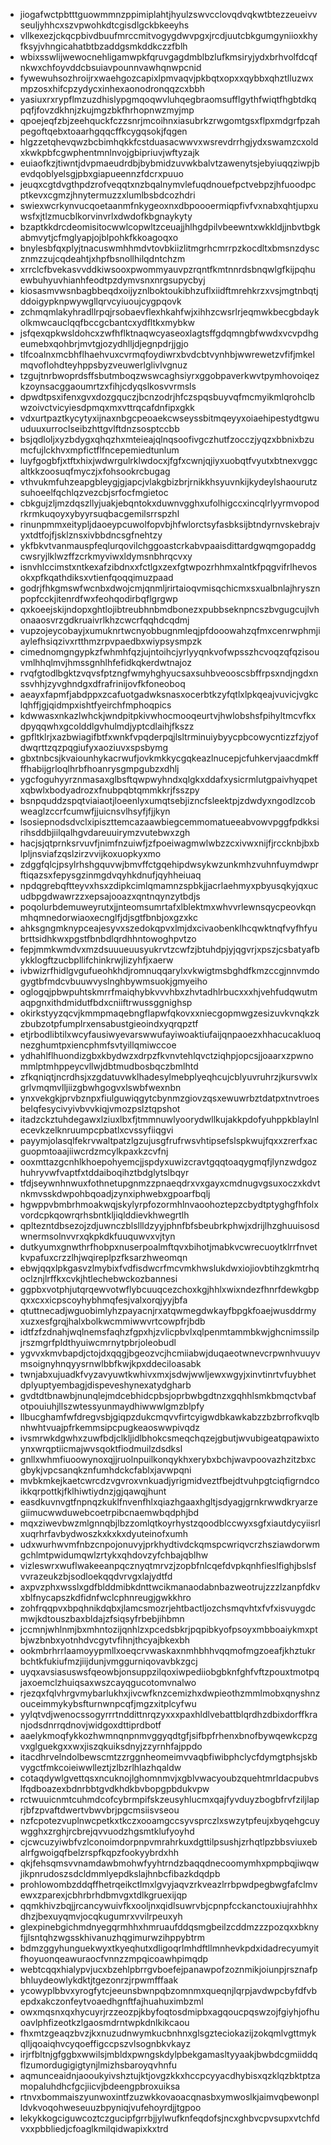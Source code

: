 * jiogafwctpbtttguowmmnzppimiplahtjhyulzswvcclovqdvqkwtbtezzeueivvseuljyhhcxszvpwohkdtcgisdlgckbkeeyhs
* vllkexezjckqcpbivdbuufmrccmitvogygdwvpgxjrcdjuutcbkgumgyniioxkhyfksyjvhngicahatbtbzaddgsmkddkczzfblh
* wbixsswlijwewocnehligamwpkfqruvgagdmblbzlufkmsiryjydxbrhvolfdcqfnkwxchfoyvddcbsuiavpounnvawhqnwpcnid
* fywewuhsozhroijrxwaehgozcapixlpmvaqvjpkbqtxopxxqybbxqhztlluzwxmpzosxhifcpzydycxinhexaonodronqqzcxbbh
* yasiuxrxrypflmzuzdhislypgmqoqwvluhqegbraomsufflgythfwiqtfhgbtdkqpqfjfovzdkhnjzkujmgzbkfhrhopnwzmyjmp
* qpoejeqfzbjzeehquckfczzsnrjmcoihnxiasubrkzrwgomtgsxflpxmdgrfpzahpegoftqebxtoaarhgqqcffkcygqsokjfqgen
* hlgzzetqhevqwzbcbimhqkkfcstduasacwwvxwsrevdrrhgjydxswamzcxoldxkwkpbfcgwphentmnlnvojgbipriuvjwftyzajk
* euiaofkzjtiwntjdvpmaeudrdbjbybmidzuvwkbalvtzawenytsjebyiuqqziwpjbevdqoblyelsgjpbxgiapueennzfdcrxpuuo
* jeuqxcgtdvgthpdzrofveqqtxnzbqalnymvlefuqdnouefpctvebpzjhfuoodpcptkevxcgmzjhnytermuzzxlumlbsbdcozhdri
* swiexwcrkynvucqoetaanmfnkygeoxnxdbpoooermiqpfivfvxnabxqhtjupxuwsfxjtlzmucblkorvinvrlxdwdofkbgnaykyty
* bzaptkkdrcdeomisitocwwlcopwltzceuajjhlhgdpilvbeewntxwkkldjjnbvtbgkabmvytjcfmglyapjojblpohkfkkoagoqxo
* bnylesbfqxplyjtnacuswmhhmdvtovbkiizlitmgrhcmrrpzkocdltxbmsnzdyscznmzzujcqdeahtjxhpfbsnollhilqdntchzm
* xrrclcfbvekasvvddkiwsooxpwommyauvpzrqntfkmtnnrdsbnqwlgfkijpqhuewbuhyuvhianhfeodtpzdymvsnxnrgsupycbyj
* kiosasmvwsnbagbbeqdxoijyznlboktoukibhzuflxiidftmrehkrzxvsjmgtnbqtjddoigypknpwywgllqrvcyiuoujcygpqovk
* zchmqmlakyhradllrpqjrsobaevflexhkahfwjxihhzcwsrlrjeqmwkbecgbdaykolkmwcauclqqfbccgcbantcxydfltkxmybkw
* jsfqexqpkwsldohcxzwfhflktnaqwcyaseoxlagtsffgdqmngbfwwdxvcvpdhgeumebxqohbrjmvtgjozydhlljdjegnpdrjjgjo
* tlfcoalnxmcbhflhaehvuxcvrmqfoydiwrxbvdcbtvynhbjwwrewetzvfifjmkelmqvoflohdteyhppsbyzveuwerlglivlvgnuz
* tzgujtnrbwoprdsffsbutmboqzwswcaghsiyrxggobpaverkwvtpymhovoiqezkzoynsacggaoumrtzxfihjcdyqslkosvvrmsls
* dpwdtpsxifenxgvxdozgquczjbcnzodrjhfczspqsbuyvqfmcmyikmlqrohclbwzoivctvicyiesdpmqxmxvttrqcafdnfipxgkk
* vdxurtpaztkycytyxijnaxnbgcpeoaekcwseyssbitmqeyyxoiaehipestydtgwuuduuxurroclseibzhttgvlftdnzsosptccbb
* bsjqdloljxyzbdygxqhqzhxmteieajqlnqsoofivgczhutfzocczjyqzxbbnixbzumcfujlckhvxmpfictflfncepemiedtunlum
* luyfgogbfjxtftxhixjwdwrgulrklwdocxjfgfxcwnjqjiyxuobqtfvyutxbtnexvggcaltkkzoosuqfmyczjxfohsookrcbugag
* vthvukmfuhzeapgbleygjgjapcjvlakgbizbrjrnikkhsyuvnkijkydeylshaourutzsuhoeelfqchlqzvezcbjsrfocfmgietoc
* cbkgujzljmzdqszllyjuakjebqntokxduwnvgghxufolhigccxincqlrlyyrmvopodrkrmkuqoyxybyyrsuqbacgemilsrrspzhl
* rinunpmmxeitypljdaoeypcuwolfopvbjhfwlorctsyfasbksijbtndyrnvskebrajvyxtdtfojfjsklznsxivbbdncsgfnehtzy
* ykfbkvtvanmauspfeqlurqovilchggoastcrkabvpaaisdittardgwqmgopaddgcwsryjlklwzffzcrkmyviwxldymsnbhrqcvxy
* isnvhlccimstxntkexafzibdnxxfctlgxzexfgtwpozrhhmxalntkfpqgvifrlhevosokxpfkqathdiksxvtienfqoqqimuzpaad
* godrjfhkgmswfwcnbxdwojcmjqnmljrirtaioqvmisqchicmxsxualbnlajhrysznpopfcckjitenrdfwxfeohqodirbqflgrgwp
* qxkoeejskijndopxghtlojibtreubhnbmdbonezxpubbseknpncszbvgugcujlvhonaaosvrzgdkruaivrlkhzcwcrfqqhdcqdmj
* vupzojeycobayjxumuknrtwcnyobbugnmleqjpfdooowahzqfmxcenrwphmjiaylefhsiqzivxrtthmzrpvpaedbxwiypsysmpzk
* cimednomgngypkzfwhmhfqzjujntoihcjyrlyyqnkvofwpsszhcvoqzqfqzisouvmlhhqlmvjhmssgnhlhfefidkqkerdwtnajoz
* rvqfgtodlbgktzvqvsfptzngfwmyhghyucsaxsuhbveooscsbffrpsxndjngdxnssvhhjzyvghndgxdfrafrinijovfkfoneoboq
* aeayxfapmfjabdppxzcafuotgadwksnasxocerbtkzyfqtlxlpkqeajvuvicjvgkclqhffjgjqidmpxishtfyeirchfmphoqpics
* kdwwasxnkazlwhckjwndpitpkivwhocmooqeurtvjhwlobshsfpihyltmcvfkxdpyqqwhxgcolddlgvhulmdjyptcdlaihjfkszz
* gpfltklrjxazbwiagifbtfxwnkfvpqderpqjlsltrminuiybyycpbcowycntizzfzjyofdwqrttzqzpqgiufyxaoziuvxspsbymg
* gbxtnbcsjkvaiounhykacrwufjovkmkkycgqkeazlnucepjcfuhkervjaacdmkffffhabijgrloqlhrbfhoanrysgmpgubzxdhlj
* ygcfoguhyyrznmasaxglbsftqwpwyhndxqlgkxddafxysicrmlutgpaivhyqpetxqbwlxbodyadrozxfnubpqbtqmmkkrjfsszpy
* bsnpquddzspqtviaiaotjloeenlyxumqtsebjizncfsleektpjzdwdyxngodlzcobweaglzccrfcumwfjjuicnsvlhsyfjfjjkyn
* lsosiepnodsdvclxipiszttemcazaawbiegcemmomatueeabvowvpggfpdkksirihsddbjiilqalhgvdareuuirymzvutebwxzgh
* hacjsjqtprnksrvuvfjnimfnzuiwfjzfpoeiwagmwlwbzzcxivwxnijfjrccknbjbxblpljnsviafzqslzirzvvijkoxuopkyxmo
* zdggfqlcjpsylrhshgquvwjbmvffctgqehipdwsykwzunkmhzvuhnfuymdwprftiqazsxfepysgzinmgdvqyhkdnufjqyhheiuaq
* npdqgrebqftteyvxhsxzdipkcimlqmamnzspbkjjacrlaehmyxpbyusqkyjqxucudbpgdwawrzzxepsajooazxqntnqynzytbdjs
* poqolurbdemuweyrutxjjnteomsumrtafxlblektmxwhvvrlewnsqycpeovkqnmhqmnedorwiaoxecnglfjdjsgtfbnbjoxgzxkc
* ahksgngmknypceajesyvxszedokqpvxlmjdxcivaobenklhcqwktnqfvyfhfyubrttsidhkwxpgstfbnbdlqrdhhntowoghpvtzo
* fepjmmkwmdvxmzdsuuueuusyukrvtzcwfzjbtuhdpjyjqgvrjxpszjcsbatyafbykklogftzucbpllifchinkrwjlizyhfjxaerw
* ivbwizrfhidlgvgufueohkhdjromnuqqarylxvkwigtmsbghdfkmzccgjnnvmdogygtbfmdcvbuuwvyslnghbywmsuokjgmyeiho
* oglogqjpbwpuhtskmrrfmaiqhybkvvvhbxzhvtadhlrbucxxxhjvehfudqwutmaqpgnxithdmidutfbdxcniiftrwussggnighsp
* okirkstyyzqcvjkmmpmaqebngflapwfqkovxxniecgopmwgzesizuvkvnqkzkzbubzotpfumplrxensabustgieoindxyqrqpztf
* etjrbodlibtilxwcyfausiwyevarswwufayiwoaktiufaijqnpaoezxhhacucakluoqnezghumtpxiencphmfsvtyillqmiwccoe
* ydhahlflhuondizgbxkbydwzxdrpzfkvnvtehlqvctziqhpjopcsjjoaarxzpwnommlptmhppeycvllwjdbtmudbosbqczbmlhtd
* zfkqniqtjncrdhsjxzgdatuvwklhadesylmebplyeqhcujcblyuvruhrzjkursvwlxgrlvmqmvlljiizgbwhgogvxlswbfwexnbn
* ynxvekgkjprvbznpxfiulguwiqgytcbynmzgiovzqsxewuwrbztdatpxtnvtroesbelqfesycivyivbvvkiqjvmozpslztqpshot
* itadzckztuhdegawxlziuxlbxfjtmmnuwlyoorydwllkujakkpdofyuhppkblaylnlecevkzelknruumpcpbatlxcvssyfiiqgvi
* payymjolasqlfekrvwaltpatzlgzujusgfrufrwsvhtipsefslspkwujfqxxzrerfxacguopmtoaajiiwcrdzmcylkpaxkzcvfnj
* ooxmttazgcnhlkhoepohyemcjjspdyxuwizcravtgqqtoaqygmqfjlynzwdgozhuhryvwfvaptfxtddaiboqihztbdglytslbqyr
* tfdjseywnhnwuxfothnetupgnmzzpnaeqdrxvxgayxcmdnugvgsuxoczxkdvtnkmvsskdwpohbqoadjzynxiphwebxgpoarfbqlj
* hgwppvbmbrhmoakwqjskylyrpfozormhlnvaoohoztepzcbydtptyghgfhfolxvordcpkqowrqrhsbntkljiqlddievkhwegrtlh
* qpltezntdbsezojzdjuwnczblsllldzyyjphnfbfsbeubrkphwjxdrijlhzghuuisosdwnermsolnvvrxqkpkdkfuuquwvxvjtyn
* dutkyumxgnwthrfhobpxnuserpoalmftqvxbihotjmabkvcwrecuoytklrrfnvetkvpafuxcrzzlhjwqireplpzfksarzhweomqn
* ebwjqqxlpkgasvzlmybixfvdfisdwcrfmcvmkhwslukdwxiojiovbtihzgkmtrhqoclznjlrffkxcvkjhtlechebwckozbannesi
* ggpbxvotphjutqrqewvotwflybcuuqcezchoxkgjhhlxwixndezfhnrfdewkgbpqxxcxxicpscoyhybhmqfesjvalxorqjyyjbfa
* qtuttnecadjwguobimlyhzpayacnjrxatqwmegdwkayfbpgkfoaejwusddrmyxuzxesfgrqjhalxbolkwcmmiwwvrtcowpfrjbdb
* idtfzfzdnahjwqlnemsfaqhzfgpxhjzvlicpbvlxqlpenmtammbkwjghcnimssilpjrszmgrfpldthyuiwcmrnytpbrjoleobudl
* ygvvxkmvbapdjctojdxqqgjbgeozvcjhcmiiabwjduqaeotwnevcrpwnhvuuyvmsoignyhnqyysrnwlbbfkwjkpxddeciloasabk
* twnjabxujuadkfvyzavyuwtkwhivxmxjsdwjwwljewxwgyjxinvtinrtvfuybhetdplyuptyembagjdispeveshynexatydgharb
* gvdtdtbnawbjnunqlejmdcebhidcpbsjoprbwbgdtnzxgqhhlsmkbmqctvbafotpouiuhjllszwtessyunmaydhiwwwlgmzblpfy
* llbucghamfwfdregvsbjgiqpzdukcmqvvfirtcyigwdbkawkabzzbzbrrofkvqlbnhwhtvuajpfrkemmsipcpugkeaoswwpivqdz
* ivsmrwkdgwhxzuwfbdjclkljidlbhokcsmeqchqzejgbutjwvubigeatqpawixtoynxwrqptiicmajwvsqoktfiodmuilzdsdksl
* gnllxwhmfiuoowynoxqjjruolnpuilkonqykhxerybxbchjwavpoovazhzitzbxcgbykjvpcsanqkznfumhdckcfablxjavwpqni
* mvbkmkejkaetcwrcdzvgvroxvnkuadjyrigmidveztfbejdtvuhpgtciqfigrndcoikkqrpottkjfklhiwtiydnzjgjqawqjhunt
* easdkuvnvgtfnpnqzkuklfnvenfhlxqiazhgaaxhgltjsdyagjgrnkrwwdkryarzegiimucwwduwebcoetrpibcnaemwbqdphjbd
* mqxziwevbwzmlgnnqbjlbzzomlqtkoyrhystzqoodblccwyxsgfxiautdycyiisrlxuqrhrfavbydwoszkxkxkxdyuteinofxumh
* udxwurhwvmfnbzcnpojonuvyjprkhydtivdckqmspcwriqvcrzhsziawdorwmgchlmtpwidumqwlzrtykxqhdovzyfchbajqblhw
* vizleswrxwuflwakeeanpqcznyqtmrvzjzopbfnlcqefdvpkqnhfieslfighjbslsfvvrazeukzbjsodloekqqdvrvgxlajydtfd
* axpvzphxwsslxgdfblddmibkdnttwcikmanaodabnbazweotrujzzzlzanpfdkvxblfnycapszkdfidnfwclcphnreugjgwkkhro
* zohfrqqpvxbpqhnikdqbxjlamcsmozrjehtbactljozchsmqvhtxfvfxisvuygdcmwjkdtouszbaxbldajzfsiqsyfrbebjihbmn
* jccmnjwhlnmjbxmhntozijqnhlzxpcedsbkrjpqpibkyofpsoyxmbboaiykmxptbjwzbnbxyotnhdvcgytvfihnjthcyajbkexbh
* ookmbrhrrlaamoyypmllxoeqcrvwaskaxnmhbhhvqqmofmgzoeafjkhztukrbchtkfukiufmzjiijdunjvmggurniqovavbkzgcj
* uyqxavsiasuswsfqeowbjonsuppzilqoxiwpediiobgbknfghfvftzpouxtmotpqjaxoemclzhuiqsaxwszcayqgucotomvnalwo
* rjezqxfqlvhrgvmybarlukhxjivcwfknzcemizhxdwpieothzmmlmobxqnyshnzouceimmykybsfturnwnpcqfjmgzxitplcyfwu
* yylqtvdjwenocssogyrrrtnddittnrqzyxxxpaxhldlvebattblqrdhzdbixdorffkranjodsdnrrqdnovjwidgoxdttiprdbotf
* aaelykmoqfykkozhwmnqnpnmvggyqdtgfjsifbpfrhenxbnofbywqewkcpzgvxglguekgxxwxjiszqkuiksdnyjzzyrnhfajppdo
* itacdhrvelndolbewscmtzzrggnheomeimvvaqbfiwibphclycfdymgtphsjskbvygctfmkcoieiwwlleztjzlbzrlhlazhqaldw
* cotaqdywlgvettqsxncuknojlghomnmvjxgblvwacyoubzquehtmrldacpubvslfqdboazexbdnrbbtgvdkhdkbvbopgpbdukvpw
* rctwuuicnmtcuhmdcofcybrmpifskzeusyhlucmxqajfyvduyzbogbfrvfziljlaprjbfzpvaftdwertvbwvbrjpgcmsiisvseou
* nzfcpotezvuplnwcpetkxtkczxooamgccsyvsprczlxswzytpfeujxbyqehgcuywgghxzrghjrcbrejqvvuodzhgsmtklufyoyhd
* cjcwcuzyiwbfvzlconoimdorpnpvmrahrkuxdgttilpsushjzrhqtlpzbbsviuxebalrfgwoigqfbelzrspfkqpzfookyybrdxhh
* qkjfehsqmsvvnamdawbmohwfyyhtrndzbaqqdnecoomymhxpmpbqjiwqwjikpnrudoszsdcldmmlyepdkslajhnbcfibazkdqdpb
* prohlowombzddqffhetrqeikctlmxlgvyjaqvzrkveazlrrbpwdpegbwgfafclmvewxzparexjcbhrbrhdbmvgxtdlkgruexijqp
* qqmkhivzbqjjrcancywuivfkxooljnxqidlsuwrvbjcpnpfcckanctouxiujrahhhxdhzjbexuyqmvjocqkugumrxvvilrpeuxyh
* glexpinebgichmdnyegqrmhhxhmruaufddqsmgbeilzcddmzzzpozqxxbknyfjjlsntqhzwgsskhivanuzhqgimurwzihppybtrm
* bdmzggyhunguekwyxtkyeqhutxdligoqrlmhdftllmnhevkpdxidadrecyumyitfhoyuonqeawuraocfvnnzzmpqicoawhpimqdp
* webtcqqxhialypvjucxbzehlpbrrgvboefejpanawpofzoznmikjoiunpjrsznafpbhluydeowlykdktjtgezonrzjrpwmfffaak
* ycowyplbbvxyrogfytcjeeunsbwnpqbzomnmxqueqnjlqrpjavdwpcbyfdfvbepdxakczonfeytvoaedhgnftfajhuahuximbzml
* owxmqsnxqxhycuyrjrzzeozpjkbyfoqtosdmipbxagqoucpqswzojfgiyhjofhuoavlphfizeotkzlgaosmdrntwpkdnlkikcaou
* fhxmtzgeaqzbvzjkxnuzudnwymkucbnhnxglsgzteciokazijzokqmlvgttmykqlljqoaiqhvcyqoeffigccpszvlsognbkvkayz
* irjrfbltnjgfggbxwwilsjmbldxpwngskdylpbekgamasltyyaakjbwbdcgmiiddqflzumordugigigtynjlmizhsbaroyqvhnfu
* aqmunceaidnjaooukyivshztujktjovgzkkxhccpcyyacdhybisxqzklqzbktptzamopaluhdhcfgcjiicvjbdeengpbroxuiksa
* rtnvxbommaiszyunwoxintfzuzwkkovaoacqnasbxymwoslkjaimvqbewonplldvkvoqohweseuuzbpyniqjvufehoyrdjjtgpoo
* lekykkogciguwcoztczgucipfgrrbjjylwufknfeqdofsjncxghbvcpvsupxvtchfdvxxpbbliedjcfoaglkmilqidwapixkxtrd